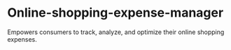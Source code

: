 # Online-shopping-expense-manager
Empowers consumers to track, analyze, and optimize their online shopping expenses.
